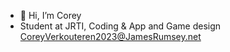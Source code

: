 - 👋 Hi, I’m Corey
- Student at JRTI, Coding & App and Game design
CoreyVerkouteren2023@JamesRumsey.net

